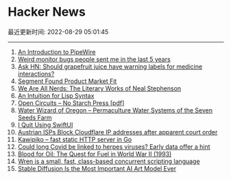 # Hacker News

最近更新时间: 2022-08-29 05:01:45

--- 
1. [An Introduction to PipeWire](https://bootlin.com/blog/an-introduction-to-pipewire/) 
2. [Weird monitor bugs people sent me in the last 5 years](https://notes.alinpanaitiu.com/Weird%20monitor%20bugs) 
3. [Ask HN: Should grapefruit juice have warning labels for medicine interactions?](https://news.ycombinator.com/item?id=32630318) 
4. [Segment Found Product Market Fit](https://bip.so/@TIL_/How-Segment-Found-PMF-bDaLg) 
5. [We Are All Nerds: The Literary Works of Neal Stephenson](https://bastian.rieck.me/blog/posts/2022/neal_stephenson/) 
6. [An Intuition for Lisp Syntax](https://stopa.io/post/265) 
7. [Open Circuits – No Starch Press [pdf]](https://nostarch.com/download/OpenCircuits_Chapter1.pdf) 
8. [Water Wizard of Oregon – Permaculture Water Systems of the Seven Seeds Farm](https://yewtu.be/watch?v=BuYGS5pLRZg) 
9. [I Quit Using SwiftUI](https://chsxf.dev/2022/08/28/5-tup-why-i-quit-using-swiftui.html) 
10. [Austrian ISPs Block Cloudflare IP addresses after apparent court order](http://netzsperre.liwest.at/) 
11. [Kawipiko – fast static HTTP server in Go](https://github.com/volution/kawipiko) 
12. [Could long Covid be linked to herpes viruses? Early data offer a hint](https://www.nature.com/articles/d41586-022-02296-5) 
13. [Blood for Oil: The Quest for Fuel in World War Ⅱ (1993)](http://www.eiaonline.com/history/bloodforoil.htm) 
14. [Wren is a small, fast, class-based concurrent scripting language](https://wren.io) 
15. [Stable Diffusion Is the Most Important AI Art Model Ever](https://thealgorithmicbridge.substack.com/p/stable-diffusion-is-the-most-important) 

